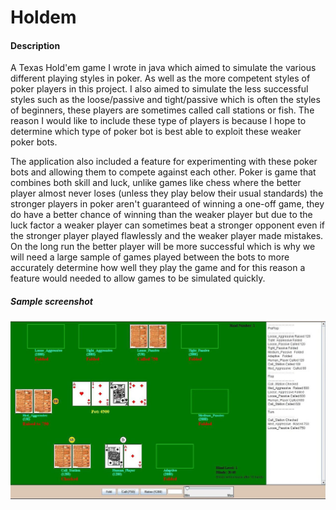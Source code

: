 # Holdem

<h4>Description</h4>

A Texas Hold'em game I wrote in java which aimed to simulate the various different playing styles in poker. As well as the more competent styles of poker players in this project. I also aimed to simulate the less successful styles such as the loose/passive and tight/passive which is often the styles of beginners, these players are sometimes called call stations or fish. The reason I would like to include these type of players is because I hope to determine which type of poker bot is best able to exploit these weaker poker bots. 

The application also included a feature for experimenting with these poker bots and allowing them to compete against each other. 
Poker is game that combines both skill and luck, unlike games like chess where the better player almost never loses (unless they play below their usual standards) the stronger players in poker aren't guaranteed of winning a one-off game, they do have a better chance of winning than the weaker player but due to the luck factor a weaker player can sometimes beat a stronger opponent even if the stronger player played flawlessly and the weaker player made mistakes. On the long run the better player will be more successful which is why we will need a large sample of games played between the bots to more accurately determine how well they play the game and for this reason a
feature would needed to allow games to be simulated quickly.

<h5>Sample screenshot</h5>

![GitHub Logo](/images/Screenshot.JPG)

